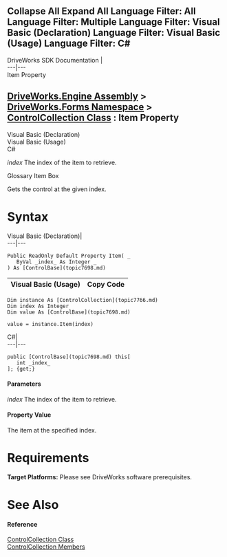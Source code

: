 Collapse All Expand All Language Filter: All  Language Filter: Multiple  Language Filter: Visual Basic (Declaration) Language Filter: Visual Basic (Usage) Language Filter: C#  
---  
DriveWorks SDK Documentation  |   
---|---  
Item Property   
  
[DriveWorks.Engine Assembly](topic2156.md) > [DriveWorks.Forms Namespace](topic7266.md) > [ControlCollection Class](topic7766.md) : Item Property  
---  
  
Visual Basic (Declaration)    
Visual Basic (Usage)    
C# 

_index_
    The index of the item to retrieve.

Glossary Item Box

Gets the control at the given index. 

# Syntax

Visual Basic (Declaration)|   
---|---  
      
    
    Public ReadOnly Default Property Item( _
       ByVal _index_ As Integer _
    ) As [ControlBase](topic7698.md)  
  
Visual Basic (Usage)| Copy Code  
---|---  
      
    
    Dim instance As [ControlCollection](topic7766.md)
    Dim index As Integer
    Dim value As [ControlBase](topic7698.md)
     
    value = instance.Item(index)  
  
C#|   
---|---  
      
    
    public [ControlBase](topic7698.md) this[ 
       int _index_
    ]; {get;}  
  
#### Parameters

 _index_
    The index of the item to retrieve.

#### Property Value

The item at the specified index.

# Requirements

**Target Platforms:** Please see DriveWorks software prerequisites.

# See Also

#### Reference

[ControlCollection Class](topic7766.md)   
[ControlCollection Members](topic7767.md)


